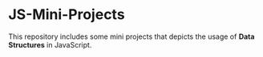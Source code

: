 # JS-Mini-Projects

This repository includes some mini projects that depicts the usage of **Data Structures** in JavaScript.
